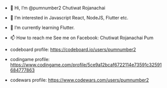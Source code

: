 - 👋 Hi, I’m @pumnumber2 Chutiwat Rojanachai
- 👀 I’m interested in Javascript React, NodeJS, Flutter etc.
- 🌱 I’m currently learning Flutter.
- 📫 How to reach me See me on Facebook: Chutiwat Rojanachai Pum

- codeboard profile: https://codeboard.io/users/pumnumber2 
- codingame profile: https://www.codingame.com/profile/5ce9a12bcaf6722114e73591c32591684777863
- codewars profile: https://www.codewars.com/users/pumnumber2
<!---
pumnumber2/pumnumber2 is a ✨ special ✨ repository because its `README.md` (this file) appears on your GitHub profile.
You can click the Preview link to take a look at your changes.
--->
